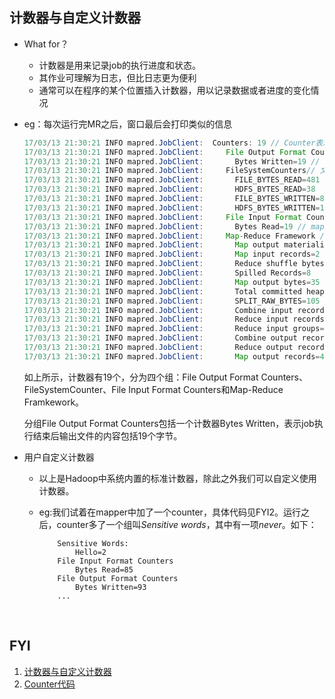 ## 计数器与自定义计数器

- What for？

  - 计数器是用来记录job的执行进度和状态。
  - 其作业可理解为日志，但比日志更为便利
  - 通常可以在程序的某个位置插入计数器，用以记录数据或者进度的变化情况

- eg：每次运行完MR之后，窗口最后会打印类似的信息

  ```java
  17/03/13 21:30:21 INFO mapred.JobClient:	Counters: 19 // Counter表示计数器，19表示有19个计数器（下面一共4计数器组）
  17/03/13 21:30:21 INFO mapred.JobClient:	   File Output Format Counters // 文件输出格式化计数器组
  17/03/13 21:30:21 INFO mapred.JobClient:	     Bytes Written=19 // reduce输出到hdfs的字节数，一共19个字节
  17/03/13 21:30:21 INFO mapred.JobClient:	   FileSystemCounters// 文件系统计数器组
  17/03/13 21:30:21 INFO mapred.JobClient:	     FILE_BYTES_READ=481
  17/03/13 21:30:21 INFO mapred.JobClient:	     HDFS_BYTES_READ=38
  17/03/13 21:30:21 INFO mapred.JobClient:	     FILE_BYTES_WRITTEN=81316
  17/03/13 21:30:21 INFO mapred.JobClient:	     HDFS_BYTES_WRITTEN=19
  17/03/13 21:30:21 INFO mapred.JobClient:	   File Input Format Counters // 文件输入格式化计数器组
  17/03/13 21:30:21 INFO mapred.JobClient:	     Bytes Read=19 // map从hdfs读取的字节数
  17/03/13 21:30:21 INFO mapred.JobClient:	   Map-Reduce Framework // MapReduce框架
  17/03/13 21:30:21 INFO mapred.JobClient:	     Map output materialized bytes=49
  17/03/13 21:30:21 INFO mapred.JobClient:	     Map input records=2 // map读入的记录行数，读取两行记录,”hello you”,”hello me”
  17/03/13 21:30:21 INFO mapred.JobClient:	     Reduce shuffle bytes=0 // 规约分区的字节数
  17/03/13 21:30:21 INFO mapred.JobClient:	     Spilled Records=8
  17/03/13 21:30:21 INFO mapred.JobClient:	     Map output bytes=35
  17/03/13 21:30:21 INFO mapred.JobClient:	     Total committed heap usage (bytes)=266469376
  17/03/13 21:30:21 INFO mapred.JobClient:	     SPLIT_RAW_BYTES=105
  17/03/13 21:30:21 INFO mapred.JobClient:	     Combine input records=0 // 合并输入的记录数
  17/03/13 21:30:21 INFO mapred.JobClient:	     Reduce input records=4 // reduce从map端接收的记录行数
  17/03/13 21:30:21 INFO mapred.JobClient:	     Reduce input groups=3  // reduce函数接收的key数量，即归并后的k2数量
  17/03/13 21:30:21 INFO mapred.JobClient:	     Combine output records=0 // 合并输出的记录数
  17/03/13 21:30:21 INFO mapred.JobClient:	     Reduce output records=3 // reduce输出的记录行数。<helllo,{1,1}>,<you,{1}>,<me,{1}>
  17/03/13 21:30:21 INFO mapred.JobClient:	     Map output records=4 // map输出的记录行数，输出4行记录
  ```

  如上所示，计数器有19个，分为四个组：File Output Format Counters、FileSystemCounter、File Input Format Counters和Map-Reduce Framkework。

  分组File Output Format Counters包括一个计数器Bytes Written，表示job执行结束后输出文件的内容包括19个字节。

- 用户自定义计数器

  - 以上是Hadoop中系统内置的标准计数器，除此之外我们可以自定义使用计数器。

  - eg:我们试着在mapper中加了一个counter，具体代码见FYI2。运行之后，counter多了一个组叫*Sensitive words*，其中有一项*never*。如下：

    ```
    	Sensitive Words:
    		Hello=2
    	File Input Format Counters 
    		Bytes Read=85
    	File Output Format Counters 
    		Bytes Written=93
    	...
    ```

    ​

## FYI

1. [计数器与自定义计数器](http://www.cnblogs.com/edisonchou/p/4297599.html)
2. [Counter代码](https://github.com/wttttt-wang/hadoop_inaction/blob/master/CounterDemo.java)